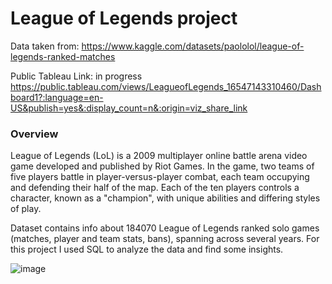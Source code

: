 # League of Legends project


Data taken from: https://www.kaggle.com/datasets/paololol/league-of-legends-ranked-matches

Public Tableau Link: in progress
https://public.tableau.com/views/LeagueofLegends_16547143310460/Dashboard1?:language=en-US&publish=yes&:display_count=n&:origin=viz_share_link


### Overview

League of Legends (LoL) is a 2009 multiplayer online battle arena video game developed and published by Riot Games. In the game, two teams of five players battle in player-versus-player combat, each team occupying and defending their half of the map. Each of the ten players controls a character, known as a "champion", with unique abilities and differing styles of play.

Dataset contains info about 184070 League of Legends ranked solo games (matches, player and team stats, bans), spanning across several years. For this project I used SQL to analyze the data and find some insights.

![image](https://user-images.githubusercontent.com/99446425/172064059-732880ba-46ea-4b3e-bb10-4206b7d86837.png)
